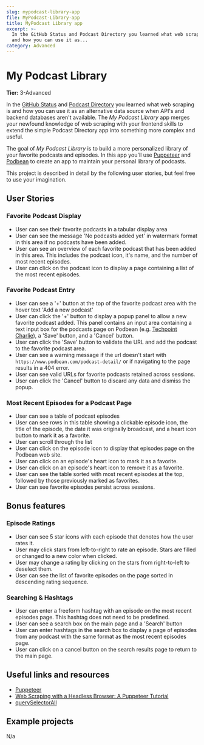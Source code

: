 ```yaml
---
slug: mypodcast-library-app
file: MyPodcast-Library-app
title: MyPodcast Library app
excerpt: >-
  In the GitHub Status and Podcast Directory you learned what web scraping is
  and how you can use it as...
category: Advanced
---
```

# My Podcast Library

**Tier:** 3-Advanced

In the [GitHub Status](../1-Beginner/GitHub-Status-App.md) and [Podcast Directory](../2-Intermediate/Podcast-Directory-App.md) you learned what web scraping is and how you can
use it as an alternative data source when API's and backend databases aren't
available. The _My Podcast Library_ app merges your newfound knowledge of 
web scraping with your frontend skills to extend the simple Podcast Directory
app into something more complex and useful.

The goal of _My Podcast Library_ is to build a more personalized library of
your favorite podcasts and episodes. In this app you'll use
[Puppeteer](https://github.com/GoogleChrome/puppeteer) and
[Podbean](https://www.podbean.com) to create an app to maintain your
personal library of podcasts.

This project is described in detail by the following user stories, but feel
free to use your imagination.

## User Stories

### Favorite Podcast Display

* User can see their favorite podcasts in a tabular display area
* User can see the message 'No podcasts added yet' in watermark format
in this area if no podcasts have been added.
* User can see an overview of each favorite podcast that has been added
in this area. This includes the podcast icon, it's name, and the number of 
most recent episodes.
* User can click on the podcast icon to display a page containing a list
of the most recent episodes.

### Favorite Podcast Entry
* User can see a '+' button at the top of the favorite podcast area with
the hover text 'Add a new podcast'
* User can click the '+' button to display a popup panel to allow a new
favorite podcast added. This panel contains an input area containing a text
input box for the podcasts page on Podbean (e.g. 
[Techpoint Charlie](https://www.podbean.com/podcast-detail/k76vd-8adc7/Techpoint-Charlie-Podcast)), a 'Save' button, and a 'Cancel' button.
* User can click the 'Save' button to validate the URL and add the 
podcast to the favorite podcast area.
* User can see a warning message if the url doesn't start with 
```https://www.podbean.com/podcast-detail/``` or if navigating to the page
results in a 404 error.
* User can see valid URLs for favorite podcasts retained across sessions.
* User can click the 'Cancel' button to discard any data and dismiss the
popup.

### Most Recent Episodes for a Podcast Page
* User can see a table of podcast episodes
* User can see rows in this table showing a clickable episode icon, the
title of the episode, the date it was originally broadcast, and a heart icon
button to mark it as a favorite.
* User can scroll through the list
* User can click on the episode icon to display that episodes page on
the Podbean web site.
* User can click on an episode's heart icon to mark it as a favorite.
* User can click on an episode's heart icon to remove it as a favorite.
* User can see the table sorted with most recent episodes at the top, 
followed by those previously marked as favorites.
* User can see favorite episodes persist across sessions.

## Bonus features

### Episode Ratings
* User can see 5 star icons with each episode that denotes how the user
rates it. 
* User may click stars from left-to-right to rate an episode. Stars are
filled or changed to a new color when clicked.
* User may change a rating by clicking on the stars from right-to-left
to deselect them.
* User can see the list of favorite episodes on the page sorted in
descending rating sequence.

### Searching & Hashtags
* User can enter a freeform hashtag with an episode on the most recent
episodes page. This hashtag does not need to be predefined.
* User can see a search box on the main page and a 'Search' button
* User can enter hashtags in the search box to display a page of episodes
from any podcast with the same format as the most recent episodes page.
* User can click on a cancel button on the search results page to return
to the main page.
 
## Useful links and resources

- [Puppeteer](https://github.com/GoogleChrome/puppeteer)
- [Web Scraping with a Headless Browser: A Puppeteer Tutorial](https://www.toptal.com/puppeteer/headless-browser-puppeteer-tutorial)
- [querySelectorAll](https://developer.mozilla.org/en-US/docs/Web/API/ParentNode/querySelectorAll)

## Example projects

N/a
